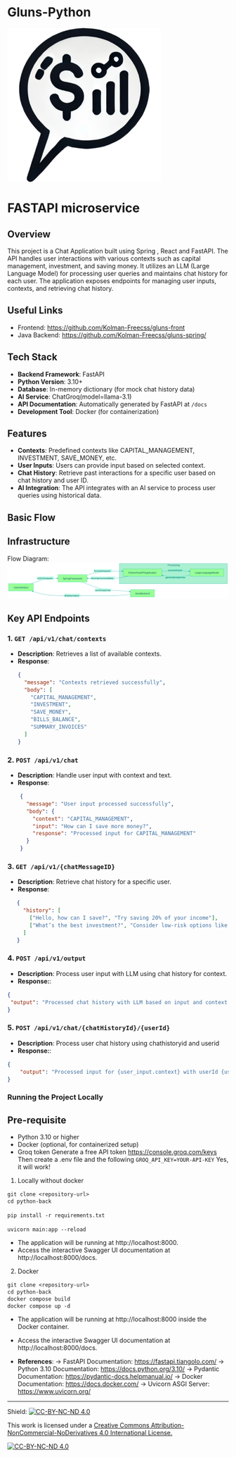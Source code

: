 # Gluns-Python

<img src="gluns-bank-logo.svg" alt="Gluns Logo" width="350" />

# FASTAPI microservice

## Overview
This project is a Chat Application built using Spring , React and  FastAPI. The API handles user interactions with various contexts such as capital management, investment, and saving money. It utilizes an LLM (Large Language Model) for processing user queries and maintains chat history for each user. The application exposes endpoints for managing user inputs, contexts, and retrieving chat history.

## Useful Links

- Frontend: https://github.com/Kolman-Freecss/gluns-front
- Java Backend: https://github.com/Kolman-Freecss/gluns-spring/

## Tech Stack

- **Backend Framework**: FastAPI
- **Python Version**: 3.10+
- **Database**: In-memory dictionary (for mock chat history data)
- **AI Service**: ChatGroq(model=llama-3.1)
- **API Documentation**: Automatically generated by FastAPI at `/docs`
- **Development Tool**: Docker (for containerization)

## Features

- **Contexts**: Predefined contexts like CAPITAL_MANAGEMENT, INVESTMENT, SAVE_MONEY, etc.
- **User Inputs**: Users can provide input based on selected context.
- **Chat History**: Retrieve past interactions for a specific user based on chat history and user ID.
- **AI Integration**: The API integrates with an AI service to process user queries using historical data.


## Basic Flow
## Infrastructure

Flow Diagram:
![Diagram Flow](diagram.svg)

## Key API Endpoints

### 1. `GET /api/v1/chat/contexts`
- **Description**: Retrieves a list of available contexts.
- **Response**:
  ```json
  {
    "message": "Contexts retrieved successfully",
    "body": [
      "CAPITAL_MANAGEMENT",
      "INVESTMENT",
      "SAVE_MONEY",
      "BILLS_BALANCE",
      "SUMMARY_INVOICES"
    ]
  }
  ```
### 2. `POST /api/v1/chat`
- **Description**: Handle user input with context and text.
- **Response**:
```json
    {
      "message": "User input processed successfully",
      "body": {
        "context": "CAPITAL_MANAGEMENT",
        "input": "How can I save more money?",
        "response": "Processed input for CAPITAL_MANAGEMENT"
      }
    }
```
### 3. `GET /api/v1/{chatMessageID}`
- **Description**: Retrieve chat history for a specific user.
- **Response**:
 ```json
    {
      "history": [
        ["Hello, how can I save?", "Try saving 20% of your income"],
        ["What’s the best investment?", "Consider low-risk options like bonds"]
      ]
    }
 ```
### 4. `POST /api/v1/output`
- **Description**: Process user input with LLM using chat history for context.
- **Response:**:
 ```json
{
  "output": "Processed chat history with LLM based on input and context."
}
```
### 5. `POST /api/v1/chat/{chatHistoryId}/{userId}`
- **Description**: Process user chat history using chathistoryid and userid
- **Response:**:
```json
{
    "output": "Processed input for {user_input.context} with userId {user_input.userId} and chatHistoryId {chatHistoryId}"
}
```

### Running the Project Locally
## Pre-requisite
- Python 3.10 or higher
- Docker (optional, for containerized setup)
- Groq token
  Generate a  free API token 
  https://console.groq.com/keys
  Then create a .env file and the following
  ``
  GROQ_API_KEY=YOUR-API-KEY
  ``
Yes, it will work!

1. Locally without docker
```
git clone <repository-url>
cd python-back

pip install -r requirements.txt

uvicorn main:app --reload
```
- The application will be running at http://localhost:8000.
- Access the interactive Swagger UI documentation at http://localhost:8000/docs.

2. Docker

```
git clone <repository-url>
cd python-back
docker compose build
docker compose up -d 
```
- The application will be running at http://localhost:8000 inside the Docker container.
- Access the interactive Swagger UI documentation at http://localhost:8000/docs.

- **References**: 
-> FastAPI Documentation: https://fastapi.tiangolo.com/
-> Python 3.10 Documentation: https://docs.python.org/3.10/
-> Pydantic Documentation: https://pydantic-docs.helpmanual.io/
-> Docker Documentation: https://docs.docker.com/
-> Uvicorn ASGI Server: https://www.uvicorn.org/

---

Shield: [![CC-BY-NC-ND 4.0][CC-BY-NC-ND-shield]][CC-BY-NC-ND]

This work is licensed under a [Creative Commons Attribution-NonCommercial-NoDerivatives 4.0 International License.][CC-BY-NC-ND]

[![CC-BY-NC-ND 4.0][CC-BY-NC-ND-image]][CC-BY-NC-ND]

[CC-BY-NC-ND-shield]: https://img.shields.io/badge/License-CC--BY--NC--ND--4.0-lightgrey
[CC-BY-NC-ND]: http://creativecommons.org/licenses/by-nc-nd/4.0/
[CC-BY-NC-ND-image]: https://i.creativecommons.org/l/by-nc-nd/4.0/88x31.png
